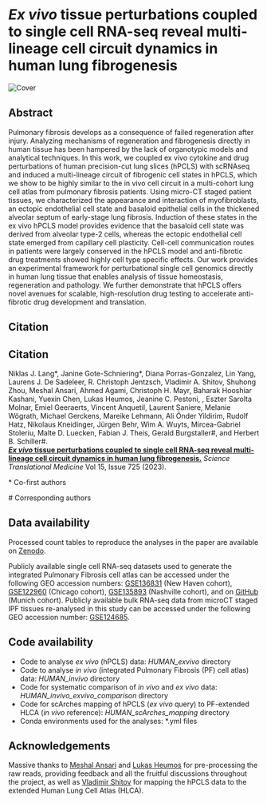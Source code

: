 # *Ex vivo* tissue perturbations coupled to single cell RNA-seq reveal multi-lineage cell circuit dynamics in human lung fibrogenesis

![Cover](visual_abstract.png)

## Abstract

Pulmonary fibrosis develops as a consequence of failed regeneration after injury. Analyzing mechanisms of regeneration and fibrogenesis directly in human tissue has been hampered by the lack of organotypic models and analytical techniques. In this work, we coupled ex vivo cytokine and drug perturbations of human precision-cut lung slices (hPCLS) with scRNAseq and induced a multi-lineage circuit of fibrogenic cell states in hPCLS, which we show to be highly similar to the in vivo cell circuit in a multi-cohort lung cell atlas from pulmonary fibrosis patients. Using micro-CT staged patient tissues, we characterized the appearance and interaction of myofibroblasts, an ectopic endothelial cell state and basaloid epithelial cells in the thickened alveolar septum of early-stage lung fibrosis. Induction of these states in the ex vivo hPCLS model provides evidence that the basaloid cell state was derived from alveolar type-2 cells, whereas the ectopic endothelial cell state emerged from capillary cell plasticity. Cell-cell communication routes in patients were largely conserved in the hPCLS model and anti-fibrotic drug treatments showed highly cell type specific effects. Our work provides an experimental framework for perturbational single cell genomics directly in human lung tissue that enables analysis of tissue homeostasis, regeneration and pathology. We further demonstrate that hPCLS offers novel avenues for scalable, high-resolution drug testing to accelerate anti-fibrotic drug development and translation.

## Citation

## Citation

Niklas J. Lang\*, Janine Gote-Schniering\*, Diana Porras-Gonzalez, Lin Yang, Laurens J. De Sadeleer, R. Christoph Jentzsch, Vladimir A. Shitov, Shuhong Zhou, Meshal Ansari, Ahmed Agami, Christoph H. Mayr, Baharak Hooshiar Kashani, Yuexin Chen, Lukas Heumos, Jeanine C. Pestoni, , Eszter Sarolta Molnar, Emiel Geeraerts, Vincent Anquetil, Laurent Saniere, Melanie Wögrath, Michael Gerckens, Mareike Lehmann, Ali Önder Yildirim, Rudolf Hatz, Nikolaus Kneidinger, Jürgen Behr, Wim A. Wuyts, Mircea-Gabriel Stoleriu, Malte D. Luecken, Fabian J. Theis, Gerald Burgstaller\#, and Herbert B. Schiller\#.\
**[*Ex vivo* tissue perturbations coupled to single cell RNA-seq reveal multi-lineage cell circuit dynamics in human lung fibrogenesis.](https://doi.org/10.1126/scitranslmed.adh0908)** *Science Translational Medicine* Vol 15, Issue 725 (2023).

\* Co-first authors

\# Corresponding authors

## Data availability

Processed count tables to reproduce the analyses in the paper are available on [Zenodo](https://doi.org/10.5281/zenodo.7537493).

Publicly available single cell RNA-seq datasets used to generate the integrated Pulmonary Fibrosis cell atlas can be accessed under the following GEO accession numbers: [GSE136831](https://www.ncbi.nlm.nih.gov/geo/query/acc.cgi?acc=GSE136831) (New Haven cohort), [GSE122960](https://www.ncbi.nlm.nih.gov/geo/query/acc.cgi?acc=GSE122960) (Chicago cohort), [GSE135893](https://www.ncbi.nlm.nih.gov/geo/query/acc.cgi?acc=GSE135893) (Nashville cohort), and on [GitHub](https://github.com/theislab/2020_Mayr) (Munich cohort).
Publicly available bulk RNA-seq data from microCT staged IPF tissues re-analysed in this study can be accessed under the following GEO accession number: [GSE124685](https://www.ncbi.nlm.nih.gov/geo/query/acc.cgi?acc=GSE124685).

## Code availability

- Code to analyse *ex vivo* (hPCLS) data: *HUMAN_exvivo* directory
- Code to analyse *in vivo* (integrated Pulmonary Fibrosis (PF) cell atlas) data: *HUMAN_invivo* directory
- Code for systematic comparison of *in vivo* and *ex vivo* data: *HUMAN_invivo_exvivo_comparison* directory
- Code for scArches mapping of hPCLS (*ex vivo* query) to PF-extended HLCA (*in vivo* reference): *HUMAN_scArches_mapping* directory
- Conda environments used for the analyses: \*.yml files

## Acknowledgements

Massive thanks to [Meshal Ansari](https://github.com/Mesh09) and [Lukas Heumos](https://github.com/Zethson) for pre-processing the raw reads, providing feedback and all the fruitful discussions throughout the project, as well as [Vladimir Shitov](https://github.com/VladimirShitov) for mapping the hPCLS data to the extended Human Lung Cell Atlas (HLCA).

